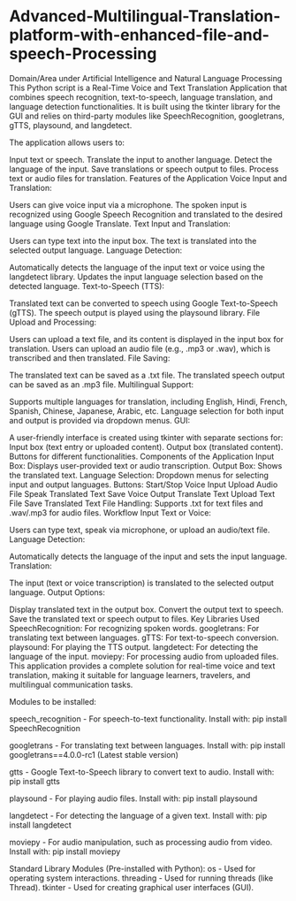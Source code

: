 # Advanced-Multilingual-Translation-platform-with-enhanced-file-and-speech-Processing
Domain/Area under Artificial Intelligence and Natural Language Processing
This Python script is a Real-Time Voice and Text Translation Application that combines speech recognition, text-to-speech, language translation, and language detection functionalities. It is built using the tkinter library for the GUI and relies on third-party modules like SpeechRecognition, googletrans, gTTS, playsound, and langdetect.

The application allows users to:

Input text or speech. Translate the input to another language. Detect the language of the input. Save translations or speech output to files. Process text or audio files for translation. Features of the Application Voice Input and Translation:

Users can give voice input via a microphone. The spoken input is recognized using Google Speech Recognition and translated to the desired language using Google Translate. Text Input and Translation:

Users can type text into the input box. The text is translated into the selected output language. Language Detection:

Automatically detects the language of the input text or voice using the langdetect library. Updates the input language selection based on the detected language. Text-to-Speech (TTS):

Translated text can be converted to speech using Google Text-to-Speech (gTTS). The speech output is played using the playsound library. File Upload and Processing:

Users can upload a text file, and its content is displayed in the input box for translation. Users can upload an audio file (e.g., .mp3 or .wav), which is transcribed and then translated. File Saving:

The translated text can be saved as a .txt file. The translated speech output can be saved as an .mp3 file. Multilingual Support:

Supports multiple languages for translation, including English, Hindi, French, Spanish, Chinese, Japanese, Arabic, etc. Language selection for both input and output is provided via dropdown menus. GUI:

A user-friendly interface is created using tkinter with separate sections for: Input box (text entry or uploaded content). Output box (translated content). Buttons for different functionalities. Components of the Application Input Box: Displays user-provided text or audio transcription. Output Box: Shows the translated text. Language Selection: Dropdown menus for selecting input and output languages. Buttons: Start/Stop Voice Input Upload Audio File Speak Translated Text Save Voice Output Translate Text Upload Text File Save Translated Text File Handling: Supports .txt for text files and .wav/.mp3 for audio files. Workflow Input Text or Voice:

Users can type text, speak via microphone, or upload an audio/text file. Language Detection:

Automatically detects the language of the input and sets the input language. Translation:

The input (text or voice transcription) is translated to the selected output language. Output Options:

Display translated text in the output box. Convert the output text to speech. Save the translated text or speech output to files. Key Libraries Used SpeechRecognition: For recognizing spoken words. googletrans: For translating text between languages. gTTS: For text-to-speech conversion. playsound: For playing the TTS output. langdetect: For detecting the language of the input. moviepy: For processing audio from uploaded files. This application provides a complete solution for real-time voice and text translation, making it suitable for language learners, travelers, and multilingual communication tasks.

Modules to be installed:

speech_recognition - For speech-to-text functionality. Install with: pip install SpeechRecognition

googletrans - For translating text between languages. Install with: pip install googletrans==4.0.0-rc1 (Latest stable version)

gtts - Google Text-to-Speech library to convert text to audio. Install with: pip install gtts

playsound - For playing audio files. Install with: pip install playsound

langdetect - For detecting the language of a given text. Install with: pip install langdetect

moviepy - For audio manipulation, such as processing audio from video. Install with: pip install moviepy

Standard Library Modules (Pre-installed with Python): os - Used for operating system interactions. threading - Used for running threads (like Thread). tkinter - Used for creating graphical user interfaces (GUI).
